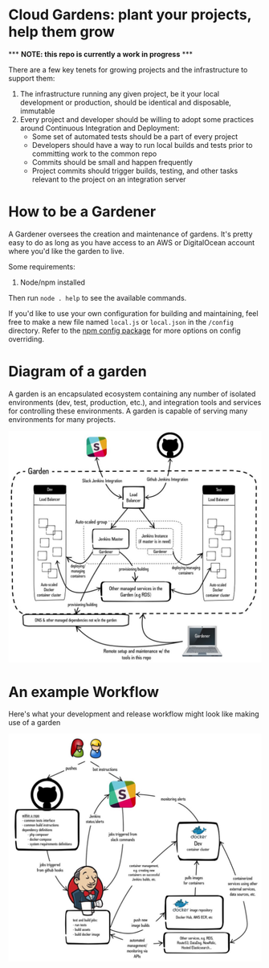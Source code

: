 # Cloud Gardens: plant your projects, help them grow

*** **NOTE: this repo is currently a work in progress** ***

There are a few key tenets for growing projects and the infrastructure to support them:

1. The infrastructure running any given project, be it your local development or production, should be identical and disposable, immutable
2. Every project and developer should be willing to adopt some practices around Continuous Integration and Deployment:
    * Some set of automated tests should be a part of every project
    * Developers should have a way to run local builds and tests prior to committing work to the common repo
    * Commits should be small and happen frequently
    * Project commits should trigger builds, testing, and other tasks relevant to the project on an integration server

# How to be a Gardener

A Gardener oversees the creation and maintenance of gardens.  It's pretty easy to do as long as you have access to an AWS or DigitalOcean account where you'd like the garden to live.

Some requirements:
1. Node/npm installed

Then run `node . help` to see the available commands.

If you'd like to use your own configuration for building and maintaining, feel free to make a new file named `local.js` or `local.json` in the `/config` directory.  Refer to the [npm config package](https://www.npmjs.com/package/config) for more options on config overriding.

# Diagram of a garden

A garden is an encapsulated ecosystem containing any number of isolated environments (dev, test, production, etc.), and integration tools and services for controlling these environments.  A garden is capable of serving many environments for many projects.

![Garden Diagram](docs/diagram.jpg)

# An example Workflow

Here's what your development and release workflow might look like making use of a garden

![An exaple workflow](docs/example-workflow.jpg)